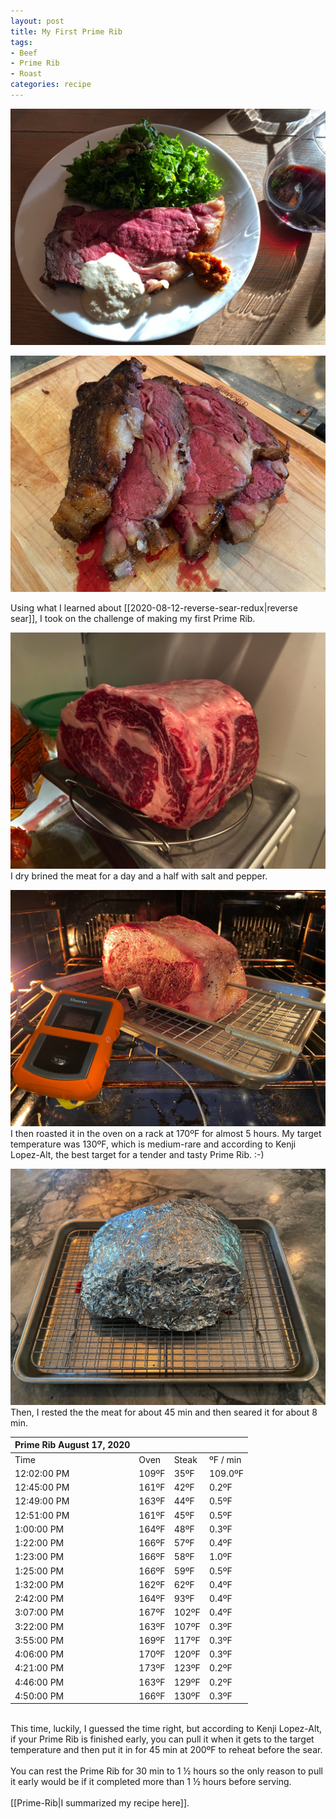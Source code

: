 ```yaml
---
layout: post
title: My First Prime Rib
tags:
- Beef
- Prime Rib
- Roast
categories: recipe
---
```

![Prime Rib on plate](/images/recipes/1FA70E5D-F935-4CF0-A888-E3BA23727406-2241-0001DD41E9775259/345B6076-40B7-4425-8C42-7C3059EEDA67-2241-0001DD4817BFB668.jpg)

![Prime Rib](/images/recipes/1FA70E5D-F935-4CF0-A888-E3BA23727406-2241-0001DD41E9775259/AA8566E6-2470-4292-BD98-2B32228296D9-2241-0001DD4A50A1A0D2.jpg)

Using what I learned about [[2020-08-12-reverse-sear-redux|reverse sear]], I took on the challenge of making my first Prime Rib.

![Dry Brining](/images/recipes/1FA70E5D-F935-4CF0-A888-E3BA23727406-2241-0001DD41E9775259/4E8B3C39-9821-47FF-B8AB-16F762165011-2241-0001DD4C761C2BE8.jpg)
I dry brined the meat for a day and a half with salt and pepper.

![Prime Rib with thermometer](/images/recipes/1FA70E5D-F935-4CF0-A888-E3BA23727406-2241-0001DD41E9775259/55B7187E-A264-47D2-9D28-E1039E5BB1F3-2241-0001DD4B012AF508.jpg)
I then roasted it in the oven on a rack at 170ºF for almost 5 hours. My target temperature was 130ºF, which is medium-rare and according to Kenji Lopez-Alt, the best target for a tender and tasty Prime Rib. :-)

![Resting Prime Rib](/images/recipes/1FA70E5D-F935-4CF0-A888-E3BA23727406-2241-0001DD41E9775259/1887EE7F-8647-4A14-8DFF-8DDD73E37A85-2241-0001DD4D05BDE2DB.jpg)
Then, I rested the the meat for about 45 min and then seared it for about 8 min.

| Prime Rib August 17, 2020 |       |       |          |
| ------------------------- | ----- | ----- | -------- |
| Time                      | Oven  | Steak | ºF / min | ºF to End | Time Left | Est. Fin. Time |
| 12:02:00 PM               | 109ºF | 35ºF  | 109.0ºF  | 95.0ºF |  |  |
| 12:45:00 PM               | 161ºF | 42ºF  | 0.2ºF    | 88.0ºF | 9:00 | 9:45:34 PM |
| 12:49:00 PM               | 163ºF | 44ºF  | 0.5ºF    | 86.0ºF | 2:52 | 3:41:00 PM |
| 12:51:00 PM               | 161ºF | 45ºF  | 0.5ºF    | 85.0ºF | 2:50 | 3:41:00 PM |
| 1:00:00 PM                | 164ºF | 48ºF  | 0.3ºF    | 82.0ºF | 4:06 | 5:06:00 PM |
| 1:22:00 PM                | 166ºF | 57ºF  | 0.4ºF    | 73.0ºF | 2:58 | 4:20:27 PM |
| 1:23:00 PM                | 166ºF | 58ºF  | 1.0ºF    | 72.0ºF | 1:12 | 2:35:00 PM |
| 1:25:00 PM                | 166ºF | 59ºF  | 0.5ºF    | 71.0ºF | 2:22 | 3:47:00 PM |
| 1:32:00 PM                | 162ºF | 62ºF  | 0.4ºF    | 68.0ºF | 2:38 | 4:10:40 PM |
| 2:42:00 PM                | 164ºF | 93ºF  | 0.4ºF    | 37.0ºF | 1:23 | 4:05:33 PM |
| 3:07:00 PM                | 167ºF | 102ºF | 0.4ºF    | 28.0ºF | 1:17 | 4:24:47 PM |
| 3:22:00 PM                | 163ºF | 107ºF | 0.3ºF    | 23.0ºF | 1:09 | 4:31:00 PM |
| 3:55:00 PM                | 169ºF | 117ºF | 0.3ºF    | 13.0ºF | 0:42 | 4:37:54 PM |
| 4:06:00 PM                | 170ºF | 120ºF | 0.3ºF    | 10.0ºF | 0:36 | 4:42:40 PM |
| 4:21:00 PM                | 173ºF | 123ºF | 0.2ºF    | 7.0ºF | 0:35 | 4:56:00 PM |
| 4:46:00 PM                | 163ºF | 129ºF | 0.2ºF    | 1.0ºF | 0:04 | 4:50:10 PM |
| 4:50:00 PM                | 166ºF | 130ºF | 0.3ºF    | 0.0ºF | 0:00 | 4:50:00 PM |

<br />
This time, luckily, I guessed the time right, but according to Kenji Lopez-Alt, if your Prime Rib is finished early, you can pull it when it gets to the target temperature and then put it in for 45 min at 200ºF to reheat before the sear.
<br /><br />
You can rest the Prime Rib for 30 min to 1 ½ hours so the only reason to pull it early would be if it completed more than 1 ½ hours before serving.
<br /><br />
[[Prime-Rib|I summarized my recipe here]].
